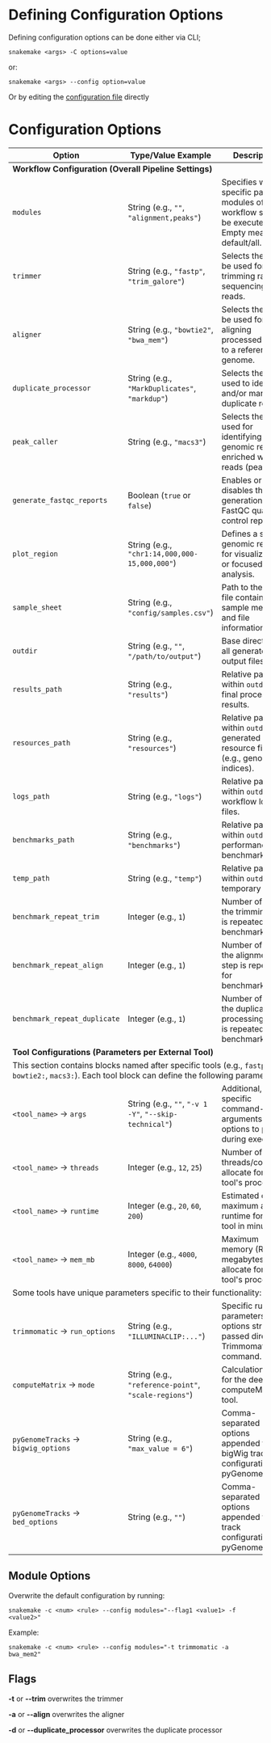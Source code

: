 # Defining Configuration Options

Defining configuration options can be done either via CLI;

`snakemake <args> -C options=value`

or:

`snakemake <args> --config option=value`

Or by editing the [configuration file](../config/config.yml) directly

# Configuration Options

<table>
  <thead>
    <tr>
      <th>Option</th>
      <th>Type/Value Example</th>
      <th>Description</th>
    </tr>
  </thead>
  <tbody>
    <tr>
      <td colspan="3"><strong>Workflow Configuration (Overall Pipeline Settings)</strong></td>
    </tr>
    <tr>
      <td><code>modules</code></td>
      <td>String (e.g., <code>""</code>, <code>"alignment,peaks"</code>)</td>
      <td>Specifies which specific parts or modules of the workflow should be executed. Empty means run default/all.</td>
    </tr>
    <tr>
      <td><code>trimmer</code></td>
      <td>String (e.g., <code>"fastp"</code>, <code>"trim_galore"</code>)</td>
      <td>Selects the tool to be used for trimming raw sequencing reads.</td>
    </tr>
    <tr>
      <td><code>aligner</code></td>
      <td>String (e.g., <code>"bowtie2"</code>, <code>"bwa_mem"</code>)</td>
      <td>Selects the tool to be used for aligning processed reads to a reference genome.</td>
    </tr>
    <tr>
      <td><code>duplicate_processor</code></td>
      <td>String (e.g., <code>"MarkDuplicates"</code>, <code>"markdup"</code>)</td>
      <td>Selects the tool used to identify and/or mark duplicate reads.</td>
    </tr>
    <tr>
      <td><code>peak_caller</code></td>
      <td>String (e.g., <code>"macs3"</code>)</td>
      <td>Selects the tool used for identifying genomic regions enriched with reads (peaks).</td>
    </tr>
    <tr>
      <td><code>generate_fastqc_reports</code></td>
      <td>Boolean (<code>true</code> or <code>false</code>)</td>
      <td>Enables or disables the generation of FastQC quality control reports.</td>
    </tr>
    <tr>
      <td><code>plot_region</code></td>
      <td>String (e.g., <code>"chr1:14,000,000-15,000,000"</code>)</td>
      <td>Defines a specific genomic region for visualizations or focused analysis.</td>
    </tr>
    <tr>
      <td><code>sample_sheet</code></td>
      <td>String (e.g., <code>"config/samples.csv"</code>)</td>
      <td>Path to the CSV file containing sample metadata and file information.</td>
    </tr>
    <tr>
      <td><code>outdir</code></td>
      <td>String (e.g., <code>""</code>, <code>"/path/to/output"</code>)</td>
      <td>Base directory for all generated output files.</td>
    </tr>
    <tr>
      <td><code>results_path</code></td>
      <td>String (e.g., <code>"results"</code>)</td>
      <td>Relative path within <code>outdir</code> for final processed results.</td>
    </tr>
    <tr>
      <td><code>resources_path</code></td>
      <td>String (e.g., <code>"resources"</code>)</td>
      <td>Relative path within <code>outdir</code> for generated resource files (e.g., genome indices).</td>
    </tr>
    <tr>
      <td><code>logs_path</code></td>
      <td>String (e.g., <code>"logs"</code>)</td>
      <td>Relative path within <code>outdir</code> for workflow log files.</td>
    </tr>
    <tr>
      <td><code>benchmarks_path</code></td>
      <td>String (e.g., <code>"benchmarks"</code>)</td>
      <td>Relative path within <code>outdir</code> for performance benchmark data.</td>
    </tr>
    <tr>
      <td><code>temp_path</code></td>
      <td>String (e.g., <code>"temp"</code>)</td>
      <td>Relative path within <code>outdir</code> for temporary files.</td>
    </tr>
    <tr>
      <td><code>benchmark_repeat_trim</code></td>
      <td>Integer (e.g., <code>1</code>)</td>
      <td>Number of times the trimming step is repeated for benchmarking.</td>
    </tr>
    <tr>
      <td><code>benchmark_repeat_align</code></td>
      <td>Integer (e.g., <code>1</code>)</td>
      <td>Number of times the alignment step is repeated for benchmarking.</td>
    </tr>
    <tr>
      <td><code>benchmark_repeat_duplicate</code></td>
      <td>Integer (e.g., <code>1</code>)</td>
      <td>Number of times the duplicate processing step is repeated for benchmarking.</td>
    </tr>
    <tr>
      <td colspan="3"><strong>Tool Configurations (Parameters per External Tool)</strong></td>
    </tr>
     <tr>
      <td colspan="3">This section contains blocks named after specific tools (e.g., <code>fastp:</code>, <code>bowtie2:</code>, <code>macs3:</code>). Each tool block can define the following parameters:</td>
    </tr>
    <tr>
      <td><code>&lt;tool_name&gt;</code> -> <code>args</code></td>
      <td>String (e.g., <code>""</code>, <code>"-v 1 -Y"</code>, <code>"--skip-technical"</code>)</td>
      <td>Additional, tool-specific command-line arguments or options to pass during execution.</td>
    </tr>
    <tr>
      <td><code>&lt;tool_name&gt;</code> -> <code>threads</code></td>
      <td>Integer (e.g., <code>12</code>, <code>25</code>)</td>
      <td>Number of CPU threads/cores to allocate for the tool's process.</td>
    </tr>
    <tr>
      <td><code>&lt;tool_name&gt;</code> -> <code>runtime</code></td>
      <td>Integer (e.g., <code>20</code>, <code>60</code>, <code>200</code>)</td>
      <td>Estimated or maximum allowed runtime for the tool in minutes.</td>
    </tr>
    <tr>
      <td><code>&lt;tool_name&gt;</code> -> <code>mem_mb</code></td>
      <td>Integer (e.g., <code>4000</code>, <code>8000</code>, <code>64000</code>)</td>
      <td>Maximum memory (RAM) in megabytes to allocate for the tool's process.</td>
    </tr>
     <tr>
      <td colspan="3">Some tools have unique parameters specific to their functionality:</td>
    </tr>
     <tr>
      <td><code>trimmomatic</code> -> <code>run_options</code></td>
      <td>String (e.g., <code>"ILLUMINACLIP:..."</code>)</td>
      <td>Specific run parameters or options string passed directly to Trimmomatic's command.</td>
    </tr>
     <tr>
      <td><code>computeMatrix</code> -> <code>mode</code></td>
      <td>String (e.g., <code>"reference-point"</code>, <code>"scale-regions"</code>)</td>
      <td>Calculation mode for the deepTools computeMatrix tool.</td>
    </tr>
    <tr>
      <td><code>pyGenomeTracks</code> -> <code>bigwig_options</code></td>
      <td>String (e.g., <code>"max_value = 6"</code>)</td>
      <td>Comma-separated options appended to bigWig track configurations in pyGenomeTracks.</td>
    </tr>
    <tr>
      <td><code>pyGenomeTracks</code> -> <code>bed_options</code></td>
      <td>String (e.g., <code>""</code>)</td>
      <td>Comma-separated options appended to BED track configurations in pyGenomeTracks.</td>
    </tr>
  </tbody>
</table>

## Module Options

Overwrite the default configuration by running:

`snakemake -c <num> <rule> --config modules="--flag1 <value1> -f <value2>"`

Example:

`snakemake -c <num> <rule> --config modules="-t trimmomatic -a bwa_mem2"`

## Flags

**-t** or **--trim** overwrites the trimmer

**-a** or **--align** overwrites the aligner

**-d** or **--duplicate_processor** overwrites the duplicate processor

